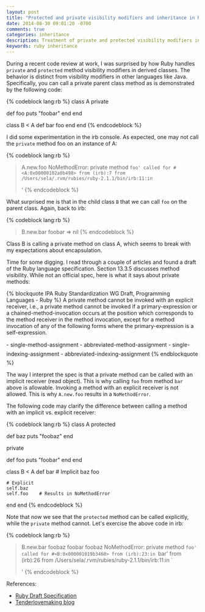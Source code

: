 ```yaml
---
layout: post
title: "Protected and private visibility modifiers and inheritance in Ruby"
date: 2014-08-30 09:01:20 -0700
comments: true
categories: inheritance
description: Treatment of private and protected visibility modifiers in the Ruby programming language
keywords: ruby inheritance
---
```


During a recent code review at work, I was surprised by how Ruby handles `private` and `protected` method visibility modifiers in derived classes. The behavior is distinct from visibility modifiers in other languages like Java. Specifically, you can call a private parent class method as is demonstrated by the following code:

{% codeblock lang:rb %}
class A
  private

  def foo
    puts "foobar"
  end
end

class B < A
  def bar
    foo
  end
end
{% endcodeblock %}

I did some experimentation in the irb console. As expected, one may not call the `private` method foo on an instance of A:

{% codeblock lang:rb %}
> A.new.foo
NoMethodError: private method `foo' called for #<A:0x00000102a0b498>
  from (irb):7
  from /Users/sela/.rvm/rubies/ruby-2.1.1/bin/irb:11:in `<main>'
{% endcodeblock %}

What surprised me is that in the child class `B` that we can call `foo` on the parent class. Again, back to irb:

{% codeblock lang:rb %}
> B.new.bar
foobar
 => nil 
{% endcodeblock %}

<!-- more -->

Class B is calling a private method on class A, which seems to break with my expectations about encapsulation.

Time for some digging. I read through a couple of articles and found a draft of the Ruby language specification. Section 13.3.5 discusses method visibility. While not an official spec, here is what it says about private methods:

{% blockquote IPA Ruby Standardization WG Draft, Programming Languages - Ruby %}
A private method cannot be invoked with an explicit receiver, i.e., a private method cannot be invoked if a primary-expression or a chained-method-invocation occurs at the position which corresponds to the method receiver in the method invocation, except for a method invocation of any of the following forms where the primary-expression is a self-expression.

- single-method-assignment
- abbreviated-method-assignment
- single-indexing-assignment
- abbreviated-indexing-assignment
{% endblockquote %}

The way I interpret the spec is that a private method can be called with an implicit receiver (read object). This is why calling `foo` from method `bar` above is allowable. Invoking a method with an explicit receiver is not allowed. This is why `A.new.foo` results in a `NoMethodError`.

The following code may clarify the difference between calling a method with an implicit vs. explicit receiver:

{% codeblock lang:rb %}
class A
  protected

  def baz
    puts "foobaz"
  end

  private

  def foo
    puts "foobar"
  end
end

class B < A
  def bar
    # Implicit
    baz
    foo

    # Explicit
    self.baz
    self.foo    # Results in NoMethodError
  end
end
{% endcodeblock %}

Note that now we see that the `protected` method can be called explicitly, while the `private` method cannot. Let's exercise the above code in irb:

{% codeblock lang:rb %}
> B.new.bar
foobaz
foobar
foobaz
NoMethodError: private method `foo' called for #<B:0x000001019b3460>
  from (irb):23:in `bar'
  from (irb):26
  from /Users/sela/.rvm/rubies/ruby-2.1.1/bin/irb:11:in `<main>'
{% endcodeblock %}

References:

- [Ruby Draft Specification](https://www.ipa.go.jp/osc/english/ruby/)
- [Tenderlovemaking blog](http://tenderlovemaking.com/2012/09/07/protected-methods-and-ruby-2-0.html)